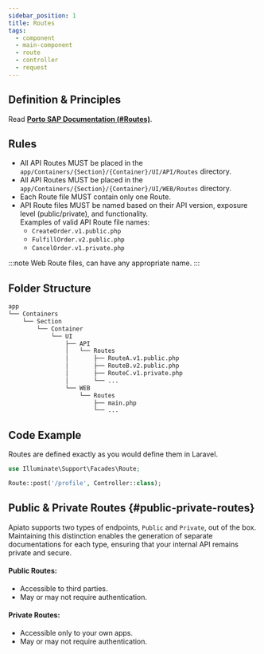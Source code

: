 ```yaml
---
sidebar_position: 1
title: Routes
tags:
  - component
  - main-component
  - route
  - controller
  - request
---
```


## Definition & Principles

Read [**Porto SAP Documentation (#Routes)**](https://github.com/Mahmoudz/Porto#definitions--principles).

## Rules

- All API Routes MUST be placed in the `app/Containers/{Section}/{Container}/UI/API/Routes` directory.
- All API Routes MUST be placed in the `app/Containers/{Section}/{Container}/UI/WEB/Routes` directory.
- Each Route file MUST contain only one Route.
- API Route files MUST be named based on their API version, exposure level (public/private), and functionality.  
  Examples of valid API Route file names:
  - `CreateOrder.v1.public.php`
  - `FulfillOrder.v2.public.php`
  - `CancelOrder.v1.private.php`

:::note
Web Route files, can have any appropriate name.
:::

## Folder Structure

```markdown
app
└── Containers
    └── Section
        └── Container
            └── UI
                ├── API
                │   └── Routes
                │       ├── RouteA.v1.public.php
                │       ├── RouteB.v2.public.php
                │       ├── RouteC.v1.private.php
                │       └── ...
                └── WEB
                    └── Routes
                        ├── main.php
                        └── ...
```

## Code Example

Routes are defined exactly as you would define them in Laravel.

```php
use Illuminate\Support\Facades\Route;

Route::post('/profile', Controller::class);
```

## Public & Private Routes {#public-private-routes}

Apiato supports two types of endpoints, `Public` and `Private`, out of the box.
Maintaining this distinction enables the generation of separate documentations for each type,
ensuring that your internal API remains private and secure.

#### Public Routes:
- Accessible to third parties.
- May or may not require authentication.

#### Private Routes:
- Accessible only to your own apps.
- May or may not require authentication.
